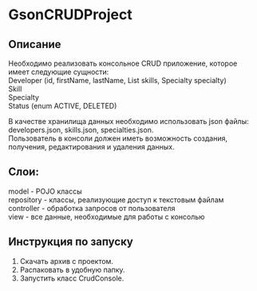 # GsonCRUDProject

## Описание
Необходимо реализовать консольное CRUD приложение, которое имеет следующие сущности:  
Developer (id, firstName, lastName, List<Skill> skills, Specialty specialty)  
Skill  
Specialty  
Status (enum ACTIVE, DELETED)  

В качестве хранилища данных необходимо использовать json файлы:
developers.json, skills.json, specialties.json.  
Пользователь в консоли должен иметь возможность создания, получения, редактирования и удаления данных.

## Слои:  
model - POJO классы  
repository - классы, реализующие доступ к текстовым файлам  
controller - обработка запросов от пользователя  
view - все данные, необходимые для работы с консолью

## Инструкция по запуску
1. Скачать архив с проектом.  
2. Распаковать в удобную папку.
3. Запустить класс CrudConsole.
